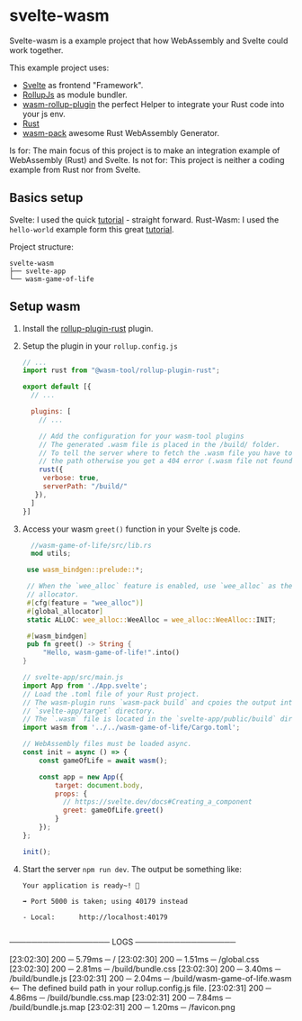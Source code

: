 # svelte-wasm

Svelte-wasm is a example project that how WebAssembly and Svelte could work
together.

This example project uses:
- [Svelte](https://svelte.dev/) as frontend "Framework".
- [RollupJs](https://rollupjs.org/guide/en/) as module bundler.
- [wasm-rollup-plugin](https://github.com/wasm-tool/rollup-plugin-rust) the perfect Helper to integrate your Rust code into your js env.
- [Rust](https://www.rust-lang.org/)
- [wasm-pack](https://github.com/rustwasm/wasm-pack) awesome Rust WebAssembly Generator.

Is for: The main focus of this project is to make an integration example of WebAssembly (Rust) and Svelte.
Is not for: This project is neither a coding example from Rust nor from Svelte.

## Basics setup
Svelte: I used the quick [tutorial](https://svelte.dev/blog/the-easiest-way-to-get-started) - straight forward.
Rust-Wasm: I used the `hello-world` example form this great [tutorial](https://rustwalsm.github.io/docs/book/game-of-life/hello-world.html).

Project structure:
```
svelte-wasm
├── svelte-app
└── wasm-game-of-life
```

## Setup wasm
1. Install the [rollup-plugin-rust](https://github.com/wasm-tool/rollup-plugin-rust) plugin.
2. Setup the plugin in your `rollup.config.js`
   ```js
   // ...
   import rust from "@wasm-tool/rollup-plugin-rust";

   export default [{
     // ...

     plugins: [
       // ...

       // Add the configuration for your wasm-tool plugins
       // The generated .wasm file is placed in the /build/ folder.
       // To tell the server where to fetch the .wasm file you have to specify
       // the path otherwise you get a 404 error (.wasm file not found).
       rust({
        verbose: true,
        serverPath: "/build/"
      }),
     ]
   }]
   ```
3. Access your wasm `greet()` function in your Svelte js code.
   ```rust
     //wasm-game-of-life/src/lib.rs
     mod utils;

    use wasm_bindgen::prelude::*;

    // When the `wee_alloc` feature is enabled, use `wee_alloc` as the global
    // allocator.
    #[cfg(feature = "wee_alloc")]
    #[global_allocator]
    static ALLOC: wee_alloc::WeeAlloc = wee_alloc::WeeAlloc::INIT;

    #[wasm_bindgen]
    pub fn greet() -> String {
        "Hello, wasm-game-of-life!".into()
   }
   ```

   ```js
   // svelte-app/src/main.js
   import App from './App.svelte';
   // Load the .toml file of your Rust project.
   // The wasm-plugin runs `wasm-pack build` and cpoies the output into
   // `svelte-app/target` directory.
   // The `.wasm` file is located in the `svelte-app/public/build` dir.
   import wasm from '../../wasm-game-of-life/Cargo.toml';

   // WebAssembly files must be loaded async.
   const init = async () => {
       const gameOfLife = await wasm();

       const app = new App({
           target: document.body,
           props: {
             // https://svelte.dev/docs#Creating_a_component
             greet: gameOfLife.greet()
           }
       });
   };

   init();
   ```
4. Start the server `npm run dev`.
   The output be something like:
   ```
   Your application is ready~! 🚀

   ➡ Port 5000 is taken; using 40179 instead

   - Local:      http://localhost:40179


  ────────────────── LOGS ──────────────────

   [23:02:30] 200 ─ 5.79ms ─ /
   [23:02:30] 200 ─ 1.51ms ─ /global.css
   [23:02:30] 200 ─ 2.81ms ─ /build/bundle.css
   [23:02:30] 200 ─ 3.40ms ─ /build/bundle.js
   [23:02:31] 200 ─ 2.04ms ─ /build/wasm-game-of-life.wasm <-- The defined build path in your rollup.config.js file.
   [23:02:31] 200 ─ 4.86ms ─ /build/bundle.css.map
   [23:02:31] 200 ─ 7.84ms ─ /build/bundle.js.map
   [23:02:31] 200 ─ 1.20ms ─ /favicon.png
   ```

